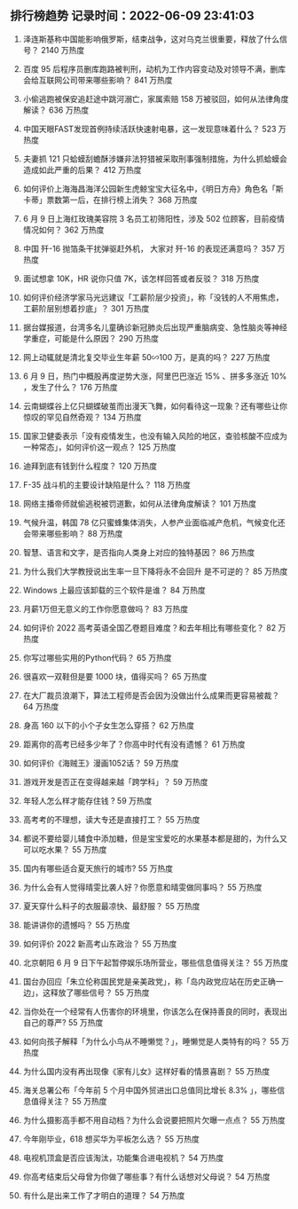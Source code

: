 
## 排行榜趋势 记录时间：2022-06-09 23:41:03
  
  1. 泽连斯基称中国能影响俄罗斯，结束战争，这对乌克兰很重要，释放了什么信号？ 2140 万热度
    
  2. 百度 95 后程序员删库跑路被判刑，动机为工作内容变动及对领导不满，删库会给互联网公司带来哪些影响？ 841 万热度
    
  3. 小偷逃跑被保安追赶途中跳河溺亡，家属索赔 158 万被驳回，如何从法律角度解读？ 636 万热度
    
  4. 中国天眼FAST发现首例持续活跃快速射电暴，这一发现意味着什么？ 523 万热度
    
  5. 夫妻抓 121 只蛤蟆刮蟾酥涉嫌非法狩猎被采取刑事强制措施，为什么抓蛤蟆会造成如此严重的后果？ 412 万热度
    
  6. 如何评价上海海昌海洋公园新生虎鲸宝宝大征名中，《明日方舟》角色名「斯卡蒂」票数第一后，在排行榜上消失？ 368 万热度
    
  7. 6 月 9 日上海红玫瑰美容院 3 名员工初筛阳性，涉及 502 位顾客，目前疫情情况如何？ 362 万热度
    
  8. 中国 歼-16 抛箔条干扰弹驱赶外机， 大家对 歼-16 的表现还满意吗？ 357 万热度
    
  9. 面试想拿 10K，HR 说你只值 7K，该怎样回答或者反驳？ 318 万热度
    
  10. 如何评价经济学家马光远建议「工薪阶层少投资」，称「没钱的人不用焦虑，工薪阶层别想着抄底」？ 301 万热度
    
  11. 据台媒报道，台湾多名儿童确诊新冠肺炎后出现严重脑病变、急性脑炎等神经学重症，可能是什么原因？ 290 万热度
    
  12. 网上动辄就是清北复交毕业生年薪 50∽100 万，是真的吗？ 227 万热度
    
  13. 6 月 9 日，热门中概股再度逆势大涨，阿里巴巴涨近 15% 、拼多多涨近 10% ，发生了什么？ 176 万热度
    
  14. 云南蝴蝶谷上亿只蝴蝶破茧而出漫天飞舞，如何看待这一现象？还有哪些让你惊叹的罕见自然奇观？ 134 万热度
    
  15. 国家卫健委表示「没有疫情发生，也没有输入风险的地区，查验核酸不应成为一种常态」，如何评价这一观点？ 125 万热度
    
  16. 迪拜到底有钱到什么程度？ 120 万热度
    
  17. F-35 战斗机的主要设计缺陷是什么？ 118 万热度
    
  18. 网络主播帝师就偷逃税被罚道歉，如何从法律角度解读？ 101 万热度
    
  19. 气候升温，韩国 78 亿只蜜蜂集体消失，人参产业面临减产危机，气候变化还会带来哪些影响？ 88 万热度
    
  20. 智慧、语言和文字，是否指向人类身上对应的独特基因？ 86 万热度
    
  21. 为什么我们大学教授说出生率一旦下降将永不会回升 是不可逆的？ 85 万热度
    
  22. Windows 上最应该卸载的三个软件是谁？ 84 万热度
    
  23. 月薪1万但无意义的工作你愿意做吗？ 83 万热度
    
  24. 如何评价 2022 高考英语全国乙卷题目难度？和去年相比有哪些变化？ 82 万热度
    
  25. 你写过哪些实用的Python代码？ 65 万热度
    
  26. 很喜欢一双鞋但是要 1000 块，值得买吗？ 65 万热度
    
  27. 在大厂裁员浪潮下，算法工程师是否会因为没做出什么成果而更容易被裁？ 64 万热度
    
  28. 身高 160 以下的小个子女生怎么穿搭？ 62 万热度
    
  29. 距离你的高考已经多少年了？你高中时代有没有遗憾？ 61 万热度
    
  30. 如何评价《海贼王》漫画1052话？ 59 万热度
    
  31. 游戏开发是否正在变得越来越「跨学科」？ 59 万热度
    
  32. 年轻人怎么样才能存住钱 ? 59 万热度
    
  33. 高考考的不理想，读大专还是直接打工？ 55 万热度
    
  34. 都说不要给婴儿辅食中添加糖，但是宝宝爱吃的水果基本都是甜的，为什么又可以吃水果？ 55 万热度
    
  35. 国内有哪些适合夏天旅行的城市? 55 万热度
    
  36. 为什么会有人觉得晴雯比袭人好？你愿意和晴雯做同事吗？ 55 万热度
    
  37. 夏天穿什么料子的衣服最凉快、最舒服？ 55 万热度
    
  38. 能讲讲你的遗憾吗？ 55 万热度
    
  39. 如何评价 2022 新高考山东政治？ 55 万热度
    
  40. 北京朝阳 6 月 9 日下午起暂停娱乐场所营业，哪些信息值得关注？ 55 万热度
    
  41. 国台办回应「朱立伦称国民党是亲美政党」，称「岛内政党应站在历史正确一边」，这释放了哪些信号？ 55 万热度
    
  42. 当你处在一个经常有人伤害你的环境里，你该怎么在保持善良的同时，表现出自己的尊严? 55 万热度
    
  43. 如何向孩子解释「为什么小鸟从不睡懒觉？」，睡懒觉是人类特有的吗？ 55 万热度
    
  44. 为什么国内没有再出现像《家有儿女》这样好看的情景喜剧？ 55 万热度
    
  45. 海关总署公布「今年前 5 个月中国外贸进出口总值同比增长 8.3% 」，哪些信息值得关注？ 55 万热度
    
  46. 为什么摄影高手都不用自动档？为什么会说要把照片欠曝一点点？ 55 万热度
    
  47. 今年刚毕业，618 想买华为平板怎么选？ 55 万热度
    
  48. 电视机顶盒是否应该淘汰，功能集合进电视机？ 54 万热度
    
  49. 你高考结束后父母曾为你做了哪些事？有什么话想对父母说？ 54 万热度
    
  50. 有什么是出来工作了才明白的道理？ 54 万热度
    